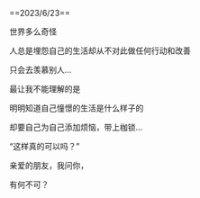 ==2023/6/23==

世界多么奇怪

人总是埋怨自己的生活却从不对此做任何行动和改善

只会去羡慕别人…

最让我不能理解的是

明明知道自己憧憬的生活是什么样子的

却要自己为自己添加烦恼，带上枷锁…

  

“这样真的可以吗？”

亲爱的朋友，我问你，

有何不可？